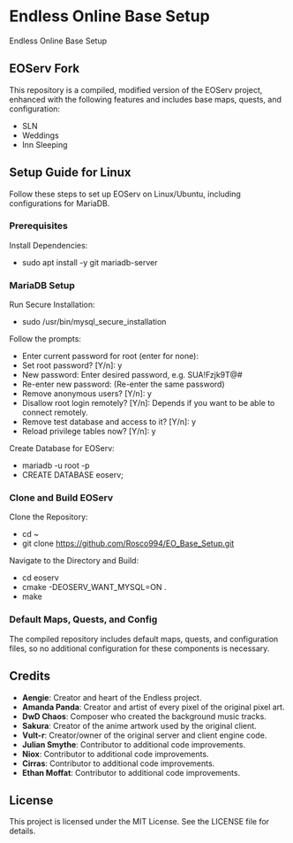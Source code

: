 # Endless Online Base Setup
Endless Online Base Setup

## EOServ Fork
This repository is a compiled, modified version of the EOServ project, enhanced with the following features and includes base maps, quests, and configuration:

- SLN
- Weddings
- Inn Sleeping

## Setup Guide for Linux
Follow these steps to set up EOServ on Linux/Ubuntu, including configurations for MariaDB.

### Prerequisites
Install Dependencies:
- sudo apt install -y git mariadb-server

### MariaDB Setup
Run Secure Installation:
- sudo /usr/bin/mysql_secure_installation

Follow the prompts:
- Enter current password for root (enter for none):
- Set root password? [Y/n]: y
- New password: Enter desired password, e.g. SUA!Fzjk9T@#
- Re-enter new password: (Re-enter the same password)
- Remove anonymous users? [Y/n]: y
- Disallow root login remotely? [Y/n]: Depends if you want to be able to connect remotely.
- Remove test database and access to it? [Y/n]: y
- Reload privilege tables now? [Y/n]: y

Create Database for EOServ:
- mariadb -u root -p
- CREATE DATABASE eoserv;

### Clone and Build EOServ
Clone the Repository:
- cd ~
- git clone https://github.com/Rosco994/EO_Base_Setup.git

Navigate to the Directory and Build:
- cd eoserv
- cmake -DEOSERV_WANT_MYSQL=ON .
- make

### Default Maps, Quests, and Config
The compiled repository includes default maps, quests, and configuration files, so no additional configuration for these components is necessary.

## Credits
- **Aengie**: Creator and heart of the Endless project.
- **Amanda Panda**: Creator and artist of every pixel of the original pixel art.
- **DwD Chaos**: Composer who created the background music tracks.
- **Sakura**: Creator of the anime artwork used by the original client.
- **Vult-r**: Creator/owner of the original server and client engine code.
- **Julian Smythe**: Contributor to additional code improvements.
- **Niox**: Contributor to additional code improvements.
- **Cirras**: Contributor to additional code improvements.
- **Ethan Moffat**: Contributor to additional code improvements.

## License
This project is licensed under the MIT License. See the LICENSE file for details.
